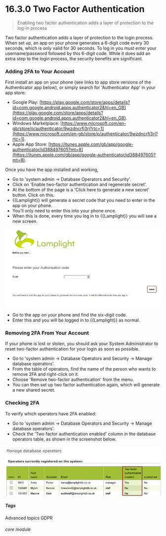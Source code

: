 # 16.3.0 <i class="fa fa-cogs"></i> Two Factor Authentication

> Enabling two factor authentication adds a layer of protection to the log-in process



Two factor authentication adds a layer of protection to the login process. When set up, an app on your phone generates a 6-digit code every 30 seconds, which is only valid for 30 seconds. To log in you must enter your username/password followed by this 6-digit code. While it does add an extra step to the login process, the security benefits are significant.

### Adding 2FA to Your Account

First install an app on your phone (see links to app store versions of the Authenticator app below), or simply search for 'Authenticator App' in your app store: 
  - Google Play: [https://play.google.com/store/apps/details?id=com.google.android.apps.authenticator2&hl=en_GB](https://play.google.com/store/apps/details?id=com.google.android.apps.authenticator2&hl=en_GB).
  - Windows Marketplace: [https://www.microsoft.com/en-gb/store/p/authenticator/9wzdncrfj3rj?rtc=1](https://www.microsoft.com/en-gb/store/p/authenticator/9wzdncrfj3rj?rtc=1).
  - Apple App Store: [https://itunes.apple.com/gb/app/google-authenticator/id388497605?mt=8](https://itunes.apple.com/gb/app/google-authenticator/id388497605?mt=8).

Once you have the app installed and working, 
- Go to 'system admin -> Database Operators and Security'.
- Click on 'Enable two-factor authentication and regenerate secret'.  
- At the bottom of the page is a 'Click here to generate a new secret' button. Click on this. 
- {{Lamplight}} will generate a secret code that you need to enter in the app on your phone.
- You’ll only need to enter this into your phone once. 
- When this is done, every time you log in to {{Lamplight}} you will see a new screen.

![2FA Login Screen](16.3.0a.png)

- Go to the app on your phone and find the six-digit code.
- Enter this and you will be logged in to {{Lamplight}} as normal.

### Removing 2FA From Your Account

If your phone is lost or stolen, you should ask your System Administrator to reset two-factor authentication for your login as soon as possible.  
- Go to 'system admin -> Database Operators and Security -> Manage database operators'.
- From the table of operators, find the name of the person who wants to remove 2FA and right-click on it.
- Choose 'Remove two-factor authentication' from the menu.
- You can then set up two factor authentication again, which will generate a new shared secret.  

### Checking 2FA

To verify which operators have 2FA enabled:
- Go to 'system admin -> Database Operators and Security -> Manage database operators'.
- Check the 'Two factor authentication enabled' column in the database operators table, as shown in the screenshot below.

![2FA Table Column](16.3.0b.png)


##### Tags
Advanced topics
GDPR

###### core module
